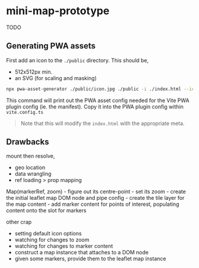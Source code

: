 # mini-map-prototype

TODO

## Generating PWA assets

First add an icon to the `./public` directory. This should be,

- 512x512px min.
- an SVG (for scaling and masking)

```sh
npx pwa-asset-generator ./public/icon.jpg ./public -i ./index.html --icon-only --favicon
```

This command will print out the PWA asset config needed for the Vite PWA plugin config (ie. the manifest). Copy it into the PWA plugin config within
`vite.config.ts`

> Note that this will modify the `index.html` with the appropriate meta.

## Drawbacks

mount then resolve,

- geo location
- data wrangling
- ref loading > prop mapping

Map(markerRef, zoom) - figure out its centre-point - set its zoom - create the initial leaflet map DOM node and pipe config - create the tile layer
for the map content - add marker content for points of interest, populating content onto the slot for markers

other crap

- setting default icon options
- watching for changes to zoom
- watching for changes to marker content
- construct a map instance that attaches to a DOM node
- given some markers, provide them to the leaflet map instance
